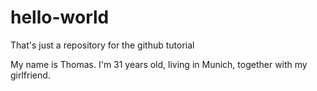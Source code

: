 # hello-world
That's just a repository for the github tutorial

My name is Thomas. I'm 31 years old, living in Munich, together with my girlfriend.
